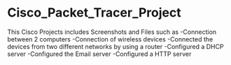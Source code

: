 # Cisco_Packet_Tracer_Project

This Cisco Projects includes Screenshots and Files such as
-Connection between 2 computers
-Connection of wireless devices
-Connected the devices from two different networks by using a router
-Configured a DHCP server
-Configured the Email server
-Configured a HTTP server
